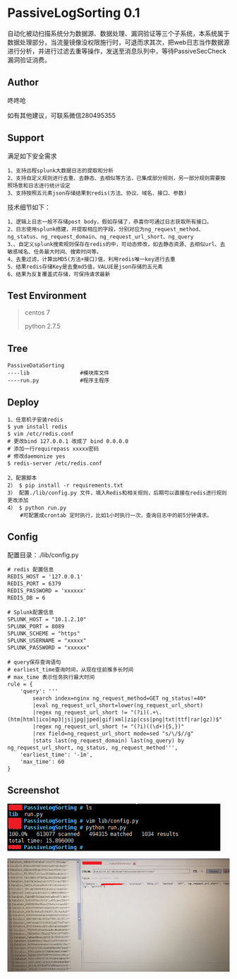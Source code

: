 # PassiveLogSorting 0.1

自动化被动扫描系统分为数据源、数据处理、漏洞验证等三个子系统，本系统属于数据处理部分，当流量镜像没权限施行时，可退而求其次，把web日志当作数据源进行分析，并进行过滤去重等操作，发送至消息队列中，等待PassiveSecCheck漏洞验证消费。

## Author ##
咚咚呛 

如有其他建议，可联系微信280495355

## Support ##

满足如下安全需求

	1、支持远程splunk大数据日志的提取和分析
	2、支持自定义规则进行去重、去静态、去相似等方法，已集成部分规则，另一部分规则需要按照场景和日志进行统计设定
	3、支持按照五元素json存储结果到redis(方法、协议、域名、接口、参数)


技术细节如下：

	1、逻辑上日志一般不存储post body，假如存储了，恭喜你可通过日志获取所有接口。
	2、日志使用splunk搭建，并提取相应的字段，分别对应为ng_request_method、ng_status、ng_request_domain、ng_request_url_short、ng_query
	3、、自定义splunk搜索规则保存在redis的中，可动态修改，如去静态资源、去相似url、去敏感域名、任务最大时间、搜索时间等。
	4、去重过滤，计算出MD5(方法+接口)值，利用redis唯一key进行去重
	5、结果redis存储Key是去重md5值，VALUE是json存储的五元素
	6、结果为反复覆盖式存储，可保持请求最新


## Test Environment ##

>centos 7
>
>python 2.7.5

## Tree ##

	PassiveDataSorting
	----lib                #模块库文件
	----run.py		   	   #程序主程序

## Deploy ##
	
	1、任意机子安装redis
	$ yum install redis
	$ vim /etc/redis.conf
	# 更改bind 127.0.0.1 改成了 bind 0.0.0.0
	# 添加一行requirepass xxxxx密码
	# 修改daemonize yes
	$ redis-server /etc/redis.conf
	
	2、配置脚本
	2） $ pip install -r requirements.txt
	3） 配置./lib/config.py 文件，填入Redis和相关规则，后期可以直接在redis进行规则更改添加
	4） $ python run.py
		#可配置成crontab 定时执行，比如1小时执行一次，查询日志中的前5分钟请求。



## Config ##

配置目录：./lib/config.py

	# redis 配置信息
	REDIS_HOST = '127.0.0.1'
	REDIS_PORT = 6379
	REDIS_PASSWORD = 'xxxxxx'
	REDIS_DB = 6
	
	# Splunk配置信息
	SPLUNK_HOST = "10.1.2.10"
	SPLUNK_PORT = 8089
	SPLUNK_SCHEME = "https"
	SPLUNK_USERNAME = "xxxxx"
	SPLUNK_PASSWORD = "xxxxxx"
	
	# query保存查询语句
	# earliest_time查询时间，从现在往前推多长时间
	# max_time 表示任务执行最大时间
	rule = {
	    'query': '''
	        search index=nginx ng_request_method=GET ng_status!=40*
	        |eval ng_request_url_short=lower(ng_request_url_short)
	        |regex ng_request_url_short != "(?i)(.+\.(htm|html|ico|mp3|js|jpg|jped|gif|xml|zip|css|png|txt|ttf|rar|gz))$"
	        |regex ng_request_url_short != "(?i)((\d+){5,})"
	        |rex field=ng_request_url_short mode=sed "s/\/$//g"
	        |stats last(ng_request_domain) last(ng_query) by ng_request_url_short, ng_status, ng_request_method''',
	    'earliest_time': '-1m',
	    'max_time': 60
	}


## Screenshot ##

![Screenshot](pic/111.png)

![Screenshot](pic/222.png)
